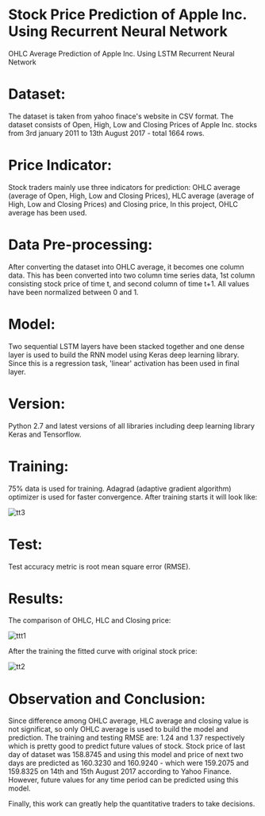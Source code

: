 # Stock Price Prediction of Apple Inc. Using Recurrent Neural Network
OHLC Average Prediction of Apple Inc. Using LSTM Recurrent Neural Network

# Dataset:
The dataset is taken from yahoo finace's website in CSV format. The dataset consists of Open, High, Low and Closing Prices of Apple Inc. stocks from 3rd january 2011 to 13th August 2017 - total 1664 rows. 
# Price Indicator:
Stock traders mainly use three indicators for prediction: OHLC average (average of Open, High, Low and Closing Prices), HLC average (average of High, Low and Closing Prices) and Closing price, In this project, OHLC average has been used.
# Data Pre-processing:
After converting the dataset into OHLC average, it becomes one column data. This has been converted into two column time series data, 1st column consisting stock price of time t, and second column of time t+1. All values have been normalized between 0 and 1.
# Model: 
Two sequential LSTM layers have been stacked together and one dense layer is used to build the RNN model using Keras deep learning library. Since this is a regression task, 'linear' activation has been used in final layer.
# Version:
Python 2.7 and latest versions of all libraries including deep learning library Keras and Tensorflow.
# Training:
75% data is used for training. Adagrad (adaptive gradient algorithm) optimizer is used for faster convergence.
After training starts it will look like:

![tt3](https://user-images.githubusercontent.com/24511419/29501862-787afad2-864d-11e7-8fbc-26afaa992a4d.png)

# Test:
Test accuracy metric is root mean square error (RMSE).
# Results:
The comparison of OHLC, HLC and Closing price:

![ttt1](https://user-images.githubusercontent.com/24511419/29501710-76018bbe-864c-11e7-9239-afd8bbf19bb8.png)

After the training the fitted curve with original stock price:

![tt2](https://user-images.githubusercontent.com/24511419/29501783-eb7eccd0-864c-11e7-9c26-0db07dea73c0.png)

# Observation and Conclusion:
Since difference among OHLC average, HLC average and closing value is not significat, so only OHLC average is used to build the model and prediction. The training and testing RMSE are: 1.24 and 1.37 respectively which is pretty good to predict future values of stock.
Stock price of last day of dataset was 158.8745 and using this model and price of next two days are predicted as 160.3230 and 160.9240 - which were 159.2075 and 159.8325 on 14th and 15th August 2017 according to Yahoo Finance. However, future values for any time period can be predicted using this model.

Finally, this work can greatly help the quantitative traders to take decisions.

